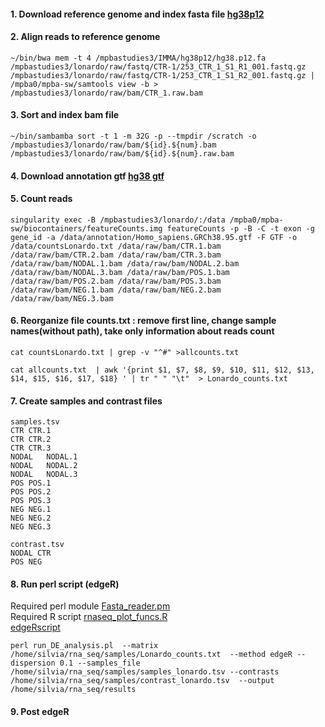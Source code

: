 #### 1. Download reference genome and index fasta file [hg38p12](https://hgdownload.soe.ucsc.edu/goldenPath/hg38/bigZips/)

#### 2. Align reads to reference genome


```
~/bin/bwa mem -t 4 /mpbastudies3/IMMA/hg38p12/hg38.p12.fa /mpbastudies3/lonardo/raw/fastq/CTR-1/253_CTR_1_S1_R1_001.fastq.gz /mpbastudies3/lonardo/raw/fastq/CTR-1/253_CTR_1_S1_R2_001.fastq.gz | /mpba0/mpba-sw/samtools view -b > /mpbastudies3/lonardo/raw/bam/CTR_1.raw.bam

```

#### 3. Sort and index bam file

```
~/bin/sambamba sort -t 1 -m 32G -p --tmpdir /scratch -o /mpbastudies3/lonardo/raw/bam/${id}.${num}.bam /mpbastudies3/lonardo/raw/bam/${id}.${num}.raw.bam
```
#### 4. Download annotation gtf [hg38 gtf]( ftp://ftp.ensembl.org/pub/release-95/gtf/homo_sapiens)

#### 5. Count reads 

```
singularity exec -B /mpbastudies3/lonardo/:/data /mpba0/mpba-sw/biocontainers/featureCounts.img featureCounts -p -B -C -t exon -g gene_id -a /data/annotation/Homo_sapiens.GRCh38.95.gtf -F GTF -o /data/countsLonardo.txt /data/raw/bam/CTR.1.bam /data/raw/bam/CTR.2.bam /data/raw/bam/CTR.3.bam /data/raw/bam/NODAL.1.bam /data/raw/bam/NODAL.2.bam /data/raw/bam/NODAL.3.bam /data/raw/bam/POS.1.bam /data/raw/bam/POS.2.bam /data/raw/bam/POS.3.bam /data/raw/bam/NEG.1.bam /data/raw/bam/NEG.2.bam /data/raw/bam/NEG.3.bam

```
#### 6. Reorganize file counts.txt : remove first line, change sample names(without path), take only information about reads count

```
cat countsLonardo.txt | grep -v "^#" >allcounts.txt
```
```
cat allcounts.txt  | awk '{print $1, $7, $8, $9, $10, $11, $12, $13, $14, $15, $16, $17, $18} ' | tr " " "\t"  > Lonardo_counts.txt
```

#### 7. Create samples and contrast files

```
samples.tsv
CTR	CTR.1
CTR	CTR.2
CTR	CTR.3
NODAL	NODAL.1
NODAL	NODAL.2
NODAL	NODAL.3
POS	POS.1
POS	POS.2
POS	POS.3
NEG	NEG.1
NEG	NEG.2
NEG	NEG.3
```
```
contrast.tsv
NODAL CTR
POS	NEG
```

#### 8. Run perl script (edgeR)

Required perl module [Fasta_reader.pm](https://github.com/Trinotate/Trinotate/blob/master/PerlLib/Fasta_reader.pm)  
Required R script [rnaseq_plot_funcs.R](https://github.com/trinityrnaseq/trinityrnaseq/tree/master/Analysis/DifferentialExpression/R)  
[edgeRscript](edgeR.R)

```
perl run_DE_analysis.pl  --matrix /home/silvia/rna_seq/samples/Lonardo_counts.txt  --method edgeR --dispersion 0.1 --samples_file /home/silvia/rna_seq/samples/samples_lonardo.tsv --contrasts /home/silvia/rna_seq/samples/contrast_lonardo.tsv  --output /home/silvia/rna_seq/results
```


#### 9. Post edgeR
